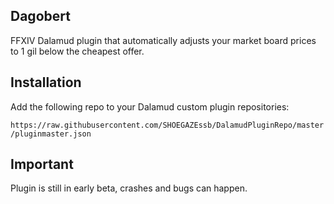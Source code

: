 ## Dagobert

FFXIV Dalamud plugin that automatically adjusts your market board prices to 1 gil below the cheapest offer.

## Installation

Add the following repo to your Dalamud custom plugin repositories:

`https://raw.githubusercontent.com/SHOEGAZEssb/DalamudPluginRepo/master/pluginmaster.json`

## Important

Plugin is still in early beta, crashes and bugs can happen. 

